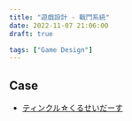 ```yaml
---
title: "遊戲設計 - 戰鬥系統"
date: 2022-11-07 21:06:00
draft: true

tags: ["Game Design"]
---
```


## Case 
- [ティンクル☆くるせいだーす](https://www.youtube.com/watch?v=n2to8EL14hI)